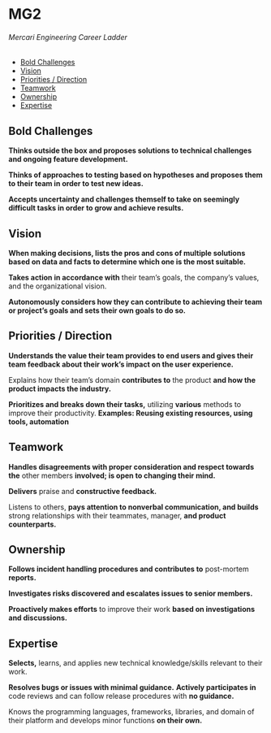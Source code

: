# MG2
###### Mercari Engineering Career Ladder

 * [Bold Challenges](#bold-challenges)
 * [Vision](#vision)
 * [Priorities / Direction](#priorities--direction)
 * [Teamwork](#teamwork)
 * [Ownership](#ownership)
 * [Expertise](#expertise)

## Bold Challenges
**Thinks outside the box and proposes solutions to technical challenges and ongoing feature development.**

**Thinks of approaches to testing based on hypotheses and proposes them to their team in order to test new ideas.**

**Accepts uncertainty and challenges themself to take on seemingly difficult tasks in order to grow and achieve results.**


## Vision
**When making decisions, lists the pros and cons of multiple solutions based on data and facts to determine which one is the most suitable.**

**Takes action in accordance with** their team’s goals, the company’s values, and the organizational vision.

**Autonomously considers how they can contribute to achieving their team or project’s goals and sets their own goals to do so.**


## Priorities / Direction
**Understands the value their team provides to end users and gives their team feedback about their work’s impact on the user experience.**

Explains how their team’s domain **contributes to** the product **and how the product impacts the industry.**

**Prioritizes and breaks down their tasks,** utilizing **various** methods to improve their productivity.
**Examples: Reusing existing resources, using tools, automation**


## Teamwork
**Handles disagreements with proper consideration and respect towards the** other members **involved; is open to changing their mind.**

**Delivers** praise and **constructive feedback.**

Listens to others, **pays attention to nonverbal communication, and builds** strong relationships with their teammates, manager, **and product counterparts.**


## Ownership
**Follows incident handling procedures and contributes to** post-mortem **reports.**

**Investigates risks discovered and escalates issues to senior members.**

**Proactively makes efforts** to improve their work **based on investigations and discussions.**


## Expertise
**Selects,** learns, and applies new technical knowledge/skills relevant to their work.

**Resolves bugs or issues with minimal guidance.**
**Actively participates in** code reviews and can follow release procedures with **no guidance.**

Knows the programming languages, frameworks, libraries, and domain of their platform and develops minor functions **on their own.**
